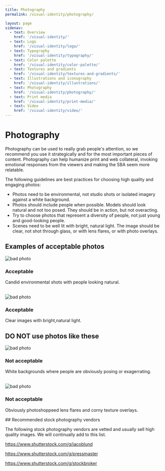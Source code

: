 ```yaml
---
title: Photography
permalink: /visual-identity/photography/

layout: page
sidenav:
  - text: Overview
    href: '/visual-identity/'
  - text: Logo
    href: '/visual-identity/logo/'
  - text: Typography
    href: '/visual-identity/typography/'
  - text: Color palette
    href: '/visual-identity/color-palette/'
  - text: Textures and gradients
    href: '/visual-identity/textures-and-gradients/'
  - text: Illustrations and iconography
    href: '/visual-identity/illustrations/'
  - text: Photography
    href: '/visual-identity/photography/'
  - text: Print media
    href: '/visual-identity/print-media/'
  - text: Video
    href: '/visual-identity/video/'
---
```


# Photography

Photography can be used to really grab people's attention, so we recommend you use it strategically and for the most important pieces of content. Photography can help humanize print and web collateral, invoking emotional responses from the viewers and making the SBA seem more relatable. 

The following guidelines are best practices for choosing high quality and engaging photos:

<ul>
<li>Photos need to be environmental, not studio shots or isolated imagery against a white background.</li>

<li>Photos should include people when possible. Models should look natural and not too posed. They should be in action, but not overacting.</li> 

<li>Try to choose photos that represent a diversity of people, not just young and good-looking people.</li>

<li>Scenes need to be well lit with bright, natural light. The image should be clear, not shot through glass, or with lens flares, or with photo overlays.</li>
</ul>

## Examples of acceptable photos

<div class="usa-grid-full">
<div class="usa-width-two-thirds">
  <img src="{{ site.baseurl }}/assets/sba/img/pages/photography/Marketing_Plan_CTA.jpg" alt="bad photo" />
</div>
<div class="usa-width-one-third">
  <h3>Acceptable</h3>
  <p>Candid environmental shots with people looking natural.</p>
</div>
</div>
<br/>
<div class="usa-grid-full">
<div class="usa-width-two-thirds">
  <img src="{{ site.baseurl }}/assets/sba/img/pages/photography/Become_a_Lender_CTA.jpg" alt="bad photo" />
</div>
<div class="usa-width-one-third">
  <h3>Acceptable</h3>
  <p>Clear images with bright,natural light.</p>
</div>
</div>

## DO NOT use photos like these

<div class="usa-grid-full">
<div class="usa-width-two-thirds">
  <img src="{{ site.baseurl }}/assets/sba/img/pages/photography/491135732.jpg" alt="bad photo" />
</div>
<div class="usa-width-one-third">
  <h3>Not acceptable</h3>
  <p>White backgrounds where people are obviously posing or exagerrating.</p>
</div>
</div>
<br/>
<div class="usa-grid-full">
<div class="usa-width-two-thirds">
  <img src="{{ site.baseurl }}/assets/sba/img/pages/photography/517054448.jpg" alt="bad photo" />
</div>
<div class="usa-width-one-third">
  <h3>Not acceptable</h3>
  <p>Obviously photoshoppeed lens flares and corny texture overlays.</p>
</div>
</div>
## Recommended stock photography vendors

The following stock photography vendors are vetted and usually sell high quality images. We will continually add to this list.

<a href="https://www.shutterstock.com/g/jacoblund" target="_blank">https://www.shutterstock.com/g/jacoblund</a>

<a href="https://www.shutterstock.com/g/pressmaster" target="_blank">https://www.shutterstock.com/g/pressmaster</a>

<a href="https://www.shutterstock.com/g/stockbroker" target="_blank">https://www.shutterstock.com/g/stockbroker</a>